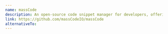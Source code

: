 ```yaml
---
name: massCode
description: An open-source code snippet manager for developers, offering a flexible and organized way to store and manage code snippets with support for multiple languages and formatting.
link: https://github.com/massCodeIO/massCode
alternativeTo: 
---
```

